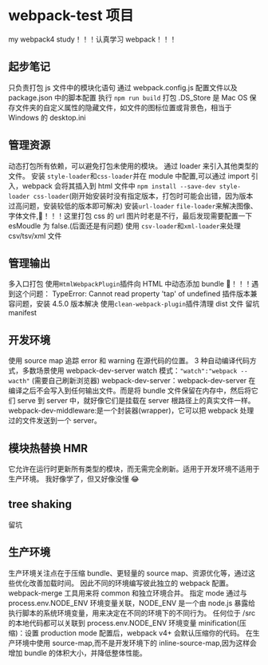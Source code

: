 # webpack-test 项目

my webpack4 study！！！认真学习 webpack！！！

## 起步笔记

只负责打包 js 文件中的模块化语句
通过 webpack.config.js 配置文件以及 package.json 中的脚本配置
执行 `npm run build` 打包
.DS_Store 是 Mac OS 保存文件夹的自定义属性的隐藏文件，如文件的图标位置或背景色，相当于 Windows 的 desktop.ini

## 管理资源

动态打包所有依赖，可以避免打包未使用的模块。
通过 loader 来引入其他类型的文件。
安装 `style-loader`和`css-loader`并在 module 中配置,可以通过 import 引入，webpack 会将其插入到 html 文件中
`npm install --save-dev style-loader css-loader`(刚开始安装时没有指定版本，打包时可能会出错，因为版本过高问题，安装较低的版本即可解决)
安装`url-loader` `file-loader`来解决图像、字体文件,😤！！！这里打包 css 的 url 图片时老是不行，最后发现需要配置一下 esMoudle 为 false.(后面还是有问题)
使用 `csv-loader`和`xml-loader`来处理 csv/tsv/xml 文件

## 管理输出

多入口打包
使用`HtmlWebpackPlugin`插件向 HTML 中动态添加 bundle
😤！！！遇到这个问题： TypeError: Cannot read property 'tap' of undefined 插件版本兼容问题，安装 4.5.0 版本解决
使用`clean-webpack-plugin`插件清理 dist 文件
留坑 manifest

## 开发环境

使用 source map 追踪 error 和 warning 在源代码的位置。
3 种自动编译代码方式，多数场景使用 webpack-dev-server
watch 模式：`"watch":"webpack --wacth"` (需要自己刷新浏览器)
webpack-dev-server：webpack-dev-server 在编译之后不会写入到任何输出文件。而是将 bundle 文件保留在内存中，然后将它们 serve 到 server 中，就好像它们是挂载在 server 根路径上的真实文件一样。
webpack-dev-middleware:是一个封装器(wrapper)，它可以把 webpack 处理过的文件发送到一个 server。

## 模块热替换 HMR

它允许在运行时更新所有类型的模块，而无需完全刷新。适用于开发环境不适用于生产环境。
我好像学了，但又好像没懂 😂

## tree shaking

留坑

## 生产环境

生产环境关注点在于压缩 bundle、更轻量的 source map、资源优化等，通过这些优化改善加载时间。
因此不同的环境编写彼此独立的 webpack 配置。
webpack-merge 工具用来将 common 和独立环境合并。
指定 mode 通过与 process.env.NODE_ENV 环境变量关联，NODE_ENV 是一个由 node.js 暴露给执行脚本的系统环境变量，用来决定在不同的环境下的不同行为。
任何位于 /src 的本地代码都可以关联到 process.env.NODE_ENV 环境变量
minification(压缩)：设置 production mode 配置后，webpack v4+ 会默认压缩你的代码。
在生产环境中使用 source-map,而不是开发环境下的 inline-source-map,因为这样会增加 bundle 的体积大小，并降低整体性能。
